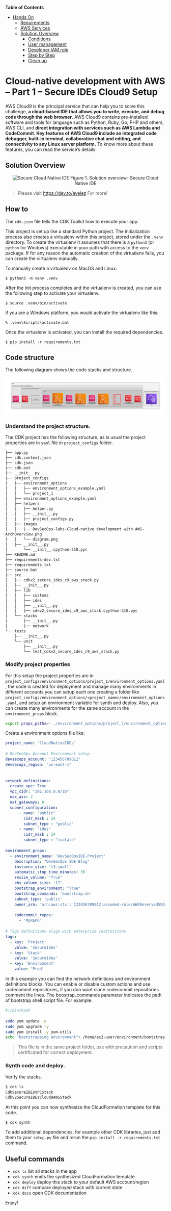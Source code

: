 **Table of Contents** 

- [Hands On](#hands-on)
  - [Requirements](#requirements)
  - [AWS Services](#aws-services)
  - [Solution Overview](#solution-overview)
    - [Conditions](#conditions)
    - [User management](#user-management)
    - [Developer IAM role](#developer-iam-role)
    - [Step by Step](#step-by-step)
    - [Clean up](#clean-up)

# Cloud-native development with AWS – Part 1 – Secure IDEs Cloud9 Setup

AWS Cloud9 is the principal service that can help you to solve this challenge, **a cloud-based IDE that allows you to write, execute, and debug code through the web browser**. AWS Cloud9 contains pre-installed software and tools for language such as Python, Ruby, Go, PHP and others, AWS CLI, and **direct integration with services such as AWS Lambda and CodeCommit**. **Key features of AWS Cloud9 include an integrated code debugger, built-in terminal, collaborative chat and editing, and connectivity to any Linux server platform.**  To know more about these features, you can read  the service’s details.

## Solution Overview

<center>

![Secure Cloud Native IDE](https://dev-to-uploads.s3.amazonaws.com/uploads/articles/a80tij8ubhx2jlaq3cyo.png)
Figure 1. Solution overview- Secure Cloud Native IDE

</center>

> Please visit https://dev.to/avelez For more! 

## How to

The `cdk.json` file tells the CDK Toolkit how to execute your app.

This project is set up like a standard Python project.  The initialization
process also creates a virtualenv within this project, stored under the `.venv`
directory.  To create the virtualenv it assumes that there is a `python3`
(or `python` for Windows) executable in your path with access to the `venv`
package. If for any reason the automatic creation of the virtualenv fails,
you can create the virtualenv manually.

To manually create a virtualenv on MacOS and Linux:

```
$ python3 -m venv .venv
```

After the init process completes and the virtualenv is created, you can use the following
step to activate your virtualenv.

```
$ source .venv/bin/activate
```

If you are a Windows platform, you would activate the virtualenv like this:

```
% .venv\Scripts\activate.bat
```

Once the virtualenv is activated, you can install the required dependencies.

```
$ pip install -r requirements.txt
```
## Code structure

The following diagram shows the code stacks and structure.

![Code Structure](project_configs/images/diagram.png)

### Understand the project structure.
The CDK project has the following structure, as is usual the project properties are in `yaml` file in `project_configs` folder.
  

```commandline
├── app.py
├── cdk.context.json
├── cdk.json
├── cdk.out
├── __init__.py
├── project_configs
│   ├── environment_options
│   │   ├── environment_options_example.yaml
│   │   └── project_1
│   ├── environment_options_example.yaml
│   ├── helpers
│   │   ├── helper.py
│   │   ├── __init__.py
│   │   ├── project_configs.py
│   ├── images
│   │   ├── DevSecOps-labs-Cloud-native development with AWS-ArchOverview.png
│   │   └── diagram.png
│   ├── __init__.py
│       └── __init__.cpython-310.pyc
├── README.md
├── requirements-dev.txt
├── requirements.txt
├── source.bat
├── src
│   ├── cdkv2_secure_ides_c9_aws_stack.py
│   ├── __init__.py
│   ├── lib
│   │   ├── customs
│   │   ├── ides
│   │   ├── __init__.py
│   │   ├── cdkv2_secure_ides_c9_aws_stack.cpython-310.pyc
│   └── stacks
│       ├── __init__.py
│       ├── network
└── tests
    ├── __init__.py
    └── unit
        ├── __init__.py
        └── test_cdkv2_secure_ides_c9_aws_stack.py

```



### Modify project properties 
For this setup the project properties are in `project_configs/environment_options/project_1/environment_options.yaml`, the code is created for deployment and manage many environments in different accounts you can setup each one creating a folder  like `project_configs/environment_options/<project_name>/environment_options.yaml`,  and setup an environment variable for synth and deploy. Also, you can create many environments for the same account in the `environment_props` block.

```bash
export props_paths='../environment_options/project_1/environment_options.yaml'
```

Create a environment options file like: 

```yaml
project_name: 'CloudNativeIDEs'

# DevSecOps Account Environment setup
devsecops_account: "123456789012"
devsecops_region: "us-east-1"


network_definitions:
  create_vpc: True
  vpc_cidr: "192.168.0.0/16"
  max_azs: 2
  nat_gateways: 0
  subnet_configuration:
      - name: "public"
        cidr_mask : 24
        subnet_type : "public"
      - name: "ides"
        cidr_mask : 24
        subnet_type : "isolate"

environment_props:
  - environment_name: 'DevSecOpsIDE-Project'
    description: "DevSecOps IDE Blog"
    instance_size: 't3.small'
    automatic_stop_time_minutes: 30
    resize_volume: "True"
    ebs_volume_size: '17'
    bootstrap_environment: "True"
    bootstrap_commands: 'bootstrap.sh'
    subnet_type: 'public'
    owner_arn: 'arn:aws:sts:: 123456789012:assumed-role/AWSReservedSSO_LabxlDevSecOpsRW_a4790b6a3d6c520a/DevSecOpsAdm'

    codecommit_repos:
      - 'MyREPO'

# Tags definitions align with enterprise instructions
tags:
  - key: 'Project'
    value: 'SecureIdes'
  - key: 'Stack'
    value: 'SecureIdes'
  - key: 'Environment'
    value: 'Prod'


```
In this example you can find the network definitions and environment definitions blocks. You can enable or disable custom actions and use codecommit repositories, if you don want clone codecommit repositories comment the lines.
The boostrap_commands parameter indicates the path of bootstrap shell script file. For example:

```bash
#!/bin/bash

sudo yum update -y
sudo yum upgrade -y
sudo yum install -y yum-utils
echo "bootstrapping environment"> /home/ec2-user/environment/bootstrap-file.txt

```

> This file is in the same project folder, use with precaution and scripts certificated for correct deployment.

### Synth code and deploy.

Verify the stacks. 
```bash
$ cdk ls
CdkSecureIDEsVPCStack
Cdkv2SecureIDEsCloud9AWSStack
```

At this point you can now synthesize the CloudFormation template for this code.

```
$ cdk synth
```

To add additional dependencies, for example other CDK libraries, just add
them to your `setup.py` file and rerun the `pip install -r requirements.txt`
command.

## Useful commands

 * `cdk ls`          list all stacks in the app
 * `cdk synth`       emits the synthesized CloudFormation template
 * `cdk deploy`      deploy this stack to your default AWS account/region
 * `cdk diff`        compare deployed stack with current state
 * `cdk docs`        open CDK documentation

Enjoy!

